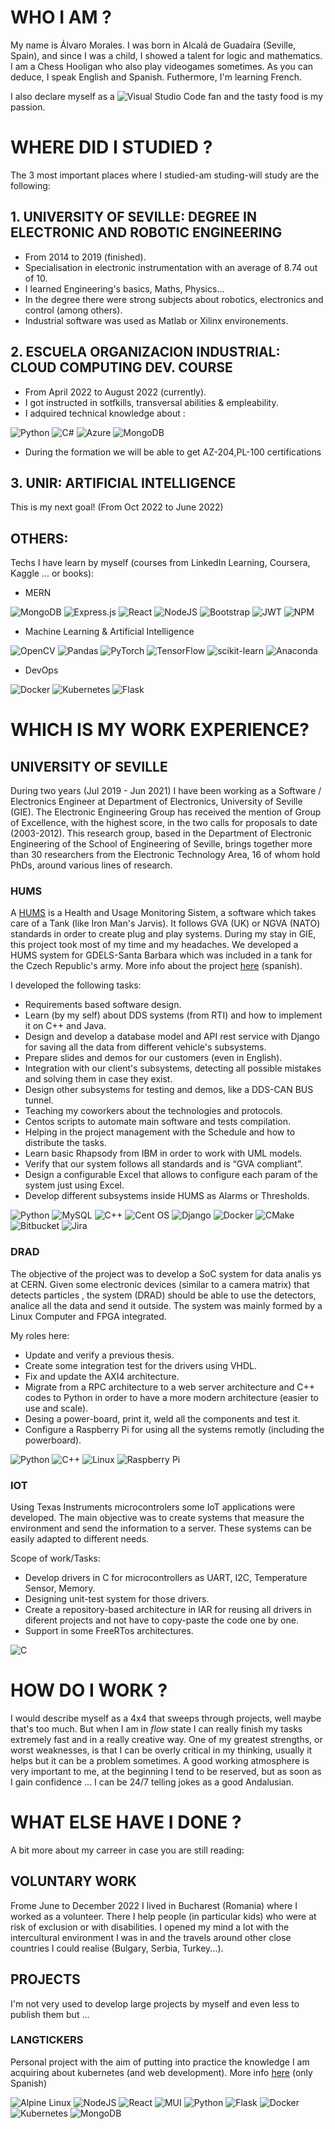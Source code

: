 # WHO I AM ?
My name is Álvaro Morales. I was born in Alcalá de Guadaíra (Seville, Spain), and since I was a child, I showed a talent for logic and mathematics. I am a Chess Hooligan who also play videogames sometimes. As you can deduce, I speak English and Spanish. Futhermore, I'm learning French.

I also declare myself as a  ![Visual Studio Code](https://img.shields.io/badge/Visual%20Studio%20Code-0078d7.svg?style=for-the-badge&logo=visual-studio-code&logoColor=white)  fan and the tasty food is my passion.


# WHERE DID I STUDIED ?
The 3 most important places where I studied-am studing-will study are the following:
## 1. UNIVERSITY OF SEVILLE:  DEGREE IN ELECTRONIC AND ROBOTIC ENGINEERING
-  From 2014 to 2019 (finished).
- Specialisation in electronic instrumentation with an average of 8.74 out of 10.
- I learned Engineering's basics, Maths, Physics... 
- In the degree there were strong subjects about robotics, electronics and control (among others).
- Industrial software was used as Matlab or Xilinx environements.
## 2. ESCUELA ORGANIZACION INDUSTRIAL: CLOUD COMPUTING DEV. COURSE
- From April 2022 to August 2022 (currently).
- I got instructed in sotfkills, transversal abilities & empleability.
- I adquired technical knowledge about :

![Python](https://img.shields.io/badge/python-3670A0?style=for-the-badge&logo=python&logoColor=ffdd54) 
![C#](https://img.shields.io/badge/c%23-%23239120.svg?style=for-the-badge&logo=c-sharp&logoColor=white) 
![Azure](https://img.shields.io/badge/azure-%230072C6.svg?style=for-the-badge&logo=microsoftazure&logoColor=white)
![MongoDB](https://img.shields.io/badge/MongoDB-%234ea94b.svg?style=for-the-badge&logo=mongodb&logoColor=white)
- During the formation we will be able to get AZ-204,PL-100 certifications

## 3. UNIR: ARTIFICIAL INTELLIGENCE 
This is my next goal! (From Oct 2022 to June 2022)

## OTHERS:
Techs I have learn by myself (courses from LinkedIn Learning, Coursera, Kaggle ... or books):

- MERN

![MongoDB](https://img.shields.io/badge/MongoDB-%234ea94b.svg?style=for-the-badge&logo=mongodb&logoColor=white)
![Express.js](https://img.shields.io/badge/express.js-%23404d59.svg?style=for-the-badge&logo=express&logoColor=%2361DAFB)
![React](https://img.shields.io/badge/react-%2320232a.svg?style=for-the-badge&logo=react&logoColor=%2361DAFB)
![NodeJS](https://img.shields.io/badge/node.js-6DA55F?style=for-the-badge&logo=node.js&logoColor=white)
![Bootstrap](https://img.shields.io/badge/bootstrap-%23563D7C.svg?style=for-the-badge&logo=bootstrap&logoColor=white)
![JWT](https://img.shields.io/badge/JWT-black?style=for-the-badge&logo=JSON%20web%20tokens)
![NPM](https://img.shields.io/badge/NPM-%23000000.svg?style=for-the-badge&logo=npm&logoColor=white)

- Machine Learning & Artificial Intelligence

![OpenCV](https://img.shields.io/badge/opencv-%23white.svg?style=for-the-badge&logo=opencv&logoColor=white)
![Pandas](https://img.shields.io/badge/pandas-%23150458.svg?style=for-the-badge&logo=pandas&logoColor=white)
![PyTorch](https://img.shields.io/badge/PyTorch-%23EE4C2C.svg?style=for-the-badge&logo=PyTorch&logoColor=white)
![TensorFlow](https://img.shields.io/badge/TensorFlow-%23FF6F00.svg?style=for-the-badge&logo=TensorFlow&logoColor=white)
![scikit-learn](https://img.shields.io/badge/scikit--learn-%23F7931E.svg?style=for-the-badge&logo=scikit-learn&logoColor=white)
![Anaconda](https://img.shields.io/badge/Anaconda-%2344A833.svg?style=for-the-badge&logo=anaconda&logoColor=white)

- DevOps

![Docker](https://img.shields.io/badge/docker-%230db7ed.svg?style=for-the-badge&logo=docker&logoColor=white)
![Kubernetes](https://img.shields.io/badge/kubernetes-%23326ce5.svg?style=for-the-badge&logo=kubernetes&logoColor=white)
![Flask](https://img.shields.io/badge/flask-%23000.svg?style=for-the-badge&logo=flask&logoColor=white)


# WHICH IS MY WORK EXPERIENCE?
## UNIVERSITY OF SEVILLE

During two years (Jul 2019 - Jun 2021) I have been working as a Software / Electronics Engineer at Department of Electronics, University of Seville (GIE). The Electronic Engineering Group has received the mention of Group of Excellence, with the highest score, in the two calls for proposals to date (2003-2012). This research group, based in the Department of Electronic Engineering of the School of Engineering of Seville, brings together more than 30
researchers from the Electronic Technology Area, 16 of whom hold PhDs, around various lines of research.

### HUMS
A [HUMS](https://www.omgwiki.org/ddsf/doku.php?id=ddsf:public:guidebook:03_user:07_gva) is a Health and Usage Monitoring Sistem, a software which takes care of a Tank (like Iron Man's Jarvis). It follows GVA (UK) or NGVA (NATO) standards in order to create plug and play systems. During my stay in GIE, this project took most of my time and my headaches. We developed a HUMS system for GDELS-Santa Barbara which was included in a tank for the Czech Republic's army. More info about the project [here](https://www.infodefensa.com/texto-diario/mostrar/3166079/gdels-sbs-presenta-herramienta-predictiva-mantenimiento-vehiculos-basado-condicion) (spanish).

I developed the following tasks:
- Requirements based software design.
- Learn (by my self) about DDS systems (from RTI) and how to implement it on C++ and Java.
- Design and develop a database model and API rest service with Django for saving all the data from different vehicle's subsystems.
- Prepare slides and demos for our customers (even in English).
- Integration with our client's subsystems, detecting all possible mistakes and solving them in case they exist.
- Design other subsystems for testing and demos, like a DDS-CAN BUS tunnel.
- Teaching my coworkers about the technologies and protocols.
- Centos scripts to automate main software and tests compilation.
- Helping in the project management with the Schedule and how to distribute the tasks.
- Learn basic Rhapsody from IBM in order to work with UML models.
- Verify that our system follows all standards and is “GVA compliant”.
- Design a configurable Excel that allows to configure each param of the system just using Excel.
- Develop different subsystems inside HUMS as Alarms or Thresholds.

![Python](https://img.shields.io/badge/python-3670A0?style=for-the-badge&logo=python&logoColor=ffdd54)
![MySQL](https://img.shields.io/badge/mysql-%2300f.svg?style=for-the-badge&logo=mysql&logoColor=white)
![C++](https://img.shields.io/badge/c++-%2300599C.svg?style=for-the-badge&logo=c%2B%2B&logoColor=white)
![Cent OS](https://img.shields.io/badge/cent%20os-002260?style=for-the-badge&logo=centos&logoColor=F0F0F0)
![Django](https://img.shields.io/badge/django-%23092E20.svg?style=for-the-badge&logo=django&logoColor=white)
![Docker](https://img.shields.io/badge/docker-%230db7ed.svg?style=for-the-badge&logo=docker&logoColor=white)
![CMake](https://img.shields.io/badge/CMake-%23008FBA.svg?style=for-the-badge&logo=cmake&logoColor=white)
![Bitbucket](https://img.shields.io/badge/bitbucket-%230047B3.svg?style=for-the-badge&logo=bitbucket&logoColor=white)
![Jira](https://img.shields.io/badge/jira-%230A0FFF.svg?style=for-the-badge&logo=jira&logoColor=white)

### DRAD
The objective of the project was to develop a SoC system for data analis ys at CERN. Given some electronic devices (similar to a camera matrix) that detects particles , the system (DRAD) should be able to use the detectors, analice all the data and send it outside. The system was mainly formed by a Linux Computer and FPGA integrated.

My roles here:
- Update and verify a previous thesis.
- Create some integration test for the drivers using VHDL.
- Fix and update the AXI4 architecture.
- Migrate from a RPC architecture to a web server architecture and C++ codes to
Python in order to have a more modern architecture (easier to use and scale).
- Desing a power-board, print it, weld all the components and test it.
- Configure a Raspberry Pi for using all the systems remotly (including the powerboard).

![Python](https://img.shields.io/badge/python-3670A0?style=for-the-badge&logo=python&logoColor=ffdd54)
![C++](https://img.shields.io/badge/c++-%2300599C.svg?style=for-the-badge&logo=c%2B%2B&logoColor=white)
![Linux](https://img.shields.io/badge/Linux-FCC624?style=for-the-badge&logo=linux&logoColor=black)
![Raspberry Pi](https://img.shields.io/badge/-RaspberryPi-C51A4A?style=for-the-badge&logo=Raspberry-Pi)

### IOT
Using Texas Instruments microcontrolers some IoT applications were developed. The main objective was to create systems that measure the environment and send the information to a server. These systems can be easily adapted to different needs.

Scope of work/Tasks:
- Develop drivers in C for microcontrollers as UART, I2C, Temperature Sensor, Memory.
- Designing unit-test system for those drivers.
- Create a repository-based architecture in IAR for reusing all drivers in diferent
projects and not have to copy-paste the code one by one.
- Support in some FreeRTos architectures.

![C](https://img.shields.io/badge/c-%2300599C.svg?style=for-the-badge&logo=c&logoColor=white)

# HOW DO I WORK ?
I would describe myself as a 4x4 that sweeps through projects, well maybe that's too much. But when I am in *flow* state I can really finish my tasks extremely fast and in a really creative way. One of my greatest strengths, or worst weaknesses, is that I can be overly critical in my thinking, usually it helps but it can be a problem sometimes. A good working atmosphere is very important to me, at the beginning I tend to be reserved, but as soon as I gain confidence ... I can be 24/7 telling jokes as a good Andalusian.

# WHAT ELSE HAVE I DONE ?
A bit more about my carreer in case you are still reading:
## VOLUNTARY WORK
Frome June to December 2022 I lived in Bucharest (Romania) where I worked as a volunteer. There I help people (in particular kids) who were at risk of exclusion or with disabilities. I opened my mind a lot with the intercultural environment I was in and the travels around other close countries I could realise (Bulgary, Serbia, Turkey...). 
## PROJECTS
I'm not very used to develop large projects by myself and even less to publish them but ...
### LANGTICKERS
Personal project with the aim of putting into practice the knowledge I am acquiring about kubernetes (and web development).
More info [here](https://github.com/alvaromrls/langProject) (only Spanish)

![Alpine Linux](https://img.shields.io/badge/Alpine_Linux-%230D597F.svg?style=for-the-badge&logo=alpine-linux&logoColor=white)
![NodeJS](https://img.shields.io/badge/node.js-6DA55F?style=for-the-badge&logo=node.js&logoColor=white)
![React](https://img.shields.io/badge/react-%2320232a.svg?style=for-the-badge&logo=react&logoColor=%2361DAFB)
![MUI](https://img.shields.io/badge/MUI-%230081CB.svg?style=for-the-badge&logo=mui&logoColor=white)
![Python](https://img.shields.io/badge/python-3670A0?style=for-the-badge&logo=python&logoColor=ffdd54)
![Flask](https://img.shields.io/badge/flask-%23000.svg?style=for-the-badge&logo=flask&logoColor=white)
![Docker](https://img.shields.io/badge/docker-%230db7ed.svg?style=for-the-badge&logo=docker&logoColor=white)
![Kubernetes](https://img.shields.io/badge/kubernetes-%23326ce5.svg?style=for-the-badge&logo=kubernetes&logoColor=white)
![MongoDB](https://img.shields.io/badge/MongoDB-%234ea94b.svg?style=for-the-badge&logo=mongodb&logoColor=white)
